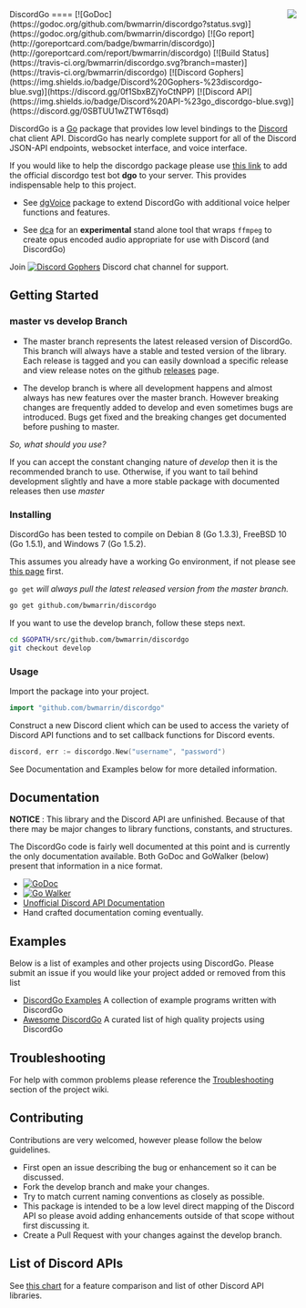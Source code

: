<img align="right" src="http://bwmarrin.github.io/discordgo/img/discordgo.png">
DiscordGo 
====
[![GoDoc](https://godoc.org/github.com/bwmarrin/discordgo?status.svg)](https://godoc.org/github.com/bwmarrin/discordgo) [![Go report](http://goreportcard.com/badge/bwmarrin/discordgo)](http://goreportcard.com/report/bwmarrin/discordgo) [![Build Status](https://travis-ci.org/bwmarrin/discordgo.svg?branch=master)](https://travis-ci.org/bwmarrin/discordgo) 
[![Discord Gophers](https://img.shields.io/badge/Discord%20Gophers-%23discordgo-blue.svg)](https://discord.gg/0f1SbxBZjYoCtNPP) [![Discord API](https://img.shields.io/badge/Discord%20API-%23go_discordgo-blue.svg)](https://discord.gg/0SBTUU1wZTWT6sqd)

DiscordGo is a [Go](https://golang.org/) package that provides low level 
bindings to the [Discord](https://discordapp.com/) chat client API. DiscordGo 
has nearly complete support for all of the Discord JSON-API endpoints, websocket
interface, and voice interface.

If you would like to help the discordgo package please use 
[this link](https://discordapp.com/oauth2/authorize?client_id=173113690092994561&scope=bot)
to add the official discordgo test bot **dgo** to your server. This provides 
indispensable help to this project.

* See [dgVoice](https://github.com/bwmarrin/dgvoice) package to extend DiscordGo
with additional voice helper functions and features.

* See [dca](https://github.com/bwmarrin/dca) for an **experimental** stand alone
tool that wraps `ffmpeg` to create opus encoded audio appropriate for use with
Discord (and DiscordGo)

Join [![Discord Gophers](https://img.shields.io/badge/Discord%20Gophers-%23discordgo-blue.svg)](https://discord.gg/0f1SbxBZjYoCtNPP)
Discord chat channel for support.

## Getting Started

### master vs develop Branch
* The master branch represents the latest released version of DiscordGo.  This
branch will always have a stable and tested version of the library. Each release
is tagged and you can easily download a specific release and view release notes
on the github [releases](https://github.com/bwmarrin/discordgo/releases) page.

* The develop branch is where all development happens and almost always has
new features over the master branch.  However breaking changes are frequently
added to develop and even sometimes bugs are introduced.  Bugs get fixed and 
the breaking changes get documented before pushing to master.  

*So, what should you use?*

If you can accept the constant changing nature of *develop* then it is the 
recommended branch to use.  Otherwise, if you want to tail behind development
slightly and have a more stable package with documented releases then use *master*

### Installing

DiscordGo has been tested to compile on Debian 8 (Go 1.3.3), 
FreeBSD 10 (Go 1.5.1), and Windows 7 (Go 1.5.2).

This assumes you already have a working Go environment, if not please see
[this page](https://golang.org/doc/install) first.

`go get` *will always pull the latest released version from the master branch.*

```sh
go get github.com/bwmarrin/discordgo
```

If you want to use the develop branch, follow these steps next.

```sh
cd $GOPATH/src/github.com/bwmarrin/discordgo
git checkout develop
```



### Usage

Import the package into your project.

```go
import "github.com/bwmarrin/discordgo"
```

Construct a new Discord client which can be used to access the variety of 
Discord API functions and to set callback functions for Discord events.

```go
discord, err := discordgo.New("username", "password")
```

See Documentation and Examples below for more detailed information.


## Documentation

**NOTICE** : This library and the Discord API are unfinished.
Because of that there may be major changes to library functions, constants,
and structures.

The DiscordGo code is fairly well documented at this point and is currently
the only documentation available.  Both GoDoc and GoWalker (below) present
that information in a nice format.

- [![GoDoc](https://godoc.org/github.com/bwmarrin/discordgo?status.svg)](https://godoc.org/github.com/bwmarrin/discordgo) 
- [![Go Walker](http://gowalker.org/api/v1/badge)](https://gowalker.org/github.com/bwmarrin/discordgo) 
- [Unofficial Discord API Documentation](https://discordapi.readthedocs.org/en/latest/) 
- Hand crafted documentation coming eventually.


## Examples

Below is a list of examples and other projects using DiscordGo.  Please submit 
an issue if you would like your project added or removed from this list 

- [DiscordGo Examples](https://github.com/bwmarrin/discordgo/tree/master/examples) A collection of example programs written with DiscordGo
- [Awesome DiscordGo](https://github.com/bwmarrin/discordgo/wiki/Awesome-DiscordGo) A curated list of high quality projects using DiscordGo

## Troubleshooting
For help with common problems please reference the 
[Troubleshooting](https://github.com/bwmarrin/discordgo/wiki/Troubleshooting) 
section of the project wiki.


## Contributing
Contributions are very welcomed, however please follow the below guidelines.

- First open an issue describing the bug or enhancement so it can be
discussed.  
- Fork the develop branch and make your changes.  
- Try to match current naming conventions as closely as possible.  
- This package is intended to be a low level direct mapping of the Discord API 
so please avoid adding enhancements outside of that scope without first 
discussing it.
- Create a Pull Request with your changes against the develop branch.


## List of Discord APIs

See [this chart](https://abal.moe/Discord/Libraries.html) for a feature 
comparison and list of other Discord API libraries.

